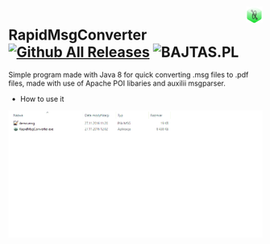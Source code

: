 <img src="./images/icon.png" align="right">

# RapidMsgConverter [![Github All Releases](https://img.shields.io/github/downloads/Bajtas/RapidMsgConverter/total.svg?style=flat-square)]() ![BAJTAS.PL](https://img.shields.io/badge/bajtas.pl-RapidMsgConverter-ffb400.svg?style=flat-square)
Simple program made with Java 8 for quick converting .msg files to .pdf files, made with use of Apache POI libaries and auxilii msgparser.

* How to use it

<img src="./demo/usage_example.gif" align="center">
